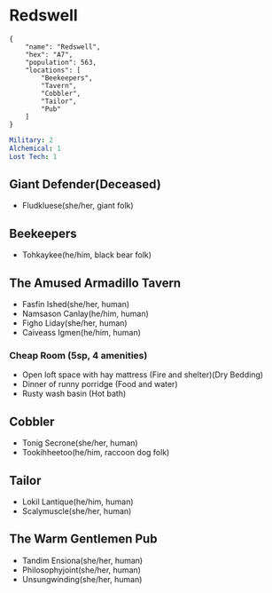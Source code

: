 # Redswell

```
{
    "name": "Redswell",
    "hex": "A7",
    "population": 563,
    "locations": [
        "Beekeepers",
        "Tavern",
        "Cobbler",
        "Tailor",
        "Pub"
    ]
}
```
```yml
Military: 2
Alchemical: 1
Lost Tech: 1
```

## Giant Defender(Deceased)
- Fludkluese(she/her, giant folk)

## Beekeepers
- Tohkaykee(he/him, black bear folk)

## The Amused Armadillo Tavern
- Fasfin Ished(she/her, human)
- Namsason Canlay(he/him, human)
- Figho Liday(she/her, human)
- Caiveass Igmen(he/him, human)

### Cheap Room (5sp, 4 amenities)
- Open loft space with hay mattress (Fire and shelter)(Dry Bedding)
- Dinner of runny porridge (Food and water)
- Rusty wash basin (Hot bath)

## Cobbler
- Tonig Secrone(she/her, human)
- Tookihheetoo(he/him, raccoon dog folk)

## Tailor
- Lokil Lantique(he/him, human)
- Scalymuscle(she/her, human)

## The Warm Gentlemen Pub
- Tandim Ensiona(she/her, human)
- Philosophyjoint(she/her, human)
- Unsungwinding(she/her, human)

